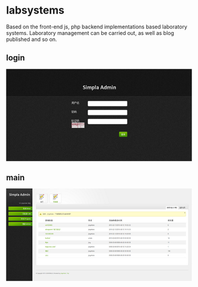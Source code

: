 # labsystems
Based on the front-end js, php backend implementations based laboratory systems. Laboratory management can be carried out, as well as blog published and so on.

## login
![](https://github.com/jingwhale/labsystems/raw/master/readme.jpg)
## main
![](https://github.com/jingwhale/labsystems/raw/master/readme1.jpg)
